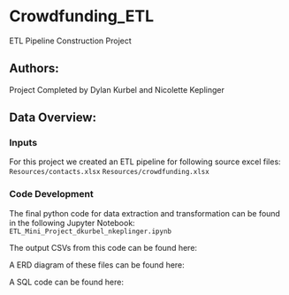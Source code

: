 # Crowdfunding_ETL
ETL Pipeline Construction Project

## Authors: 
Project Completed by Dylan Kurbel and Nicolette Keplinger 

## Data Overview:

### Inputs
For this project we created an ETL pipeline for following source excel files:
`Resources/contacts.xlsx`
`Resources/crowdfunding.xlsx`

### Code Development
The final python code for data extraction and transformation can be found in the following Jupyter Notebook:
`ETL_Mini_Project_dkurbel_nkeplinger.ipynb`

The output CSVs from this code can be found here:

A ERD diagram of these files can be found here:

A SQL code can be found here: 
